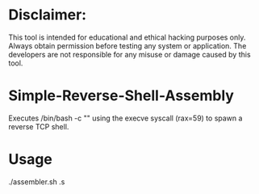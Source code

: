 # Disclaimer:
This tool is intended for educational and ethical hacking purposes only. Always obtain permission before testing any system or application. The developers are not responsible for any misuse or damage caused by this tool.

# Simple-Reverse-Shell-Assembly
Executes /bin/bash -c "<command>" using the execve syscall (rax=59) to spawn a reverse TCP shell.

# Usage
./assembler.sh <name>.s
